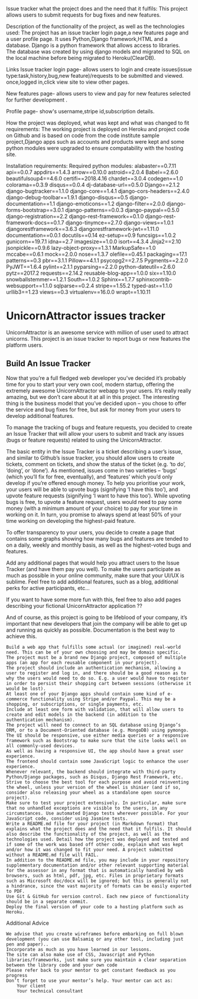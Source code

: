 ﻿Issue tracker
what the project does and the need that it fulfils:
This project allows users to submit requests for bug fixes and new features.

Description of the functionality of the project, as well as the technologies used: 
The project has an issue tracker login page,a new features page and a user profile page.
It uses Python,Django framework,HTML and a database.
Django is a python framework that allows access to libraries.  
The database was created by using django models and migrated to SQL on the local machine before being migrated to Heroku(ClearDB). 

Links 
Issue tracker login page-
allows users to login and create issues(issue type:task,history,bug,new feature)/requests to be submitted and viewed.
once,logged in,click view site to view other pages.

New features page-
allows users to view and pay for new features selected for further development .

Profile page-
show's username,stripe id,subscription details.

How the project was deployed, what was kept and what was changed to fit requirements:
The working project is deployed on Heroku and project code on Github and is based on code from the code institute sample project,Django apps such as accounts and products were kept and some python modules were upgraded to ensure compatability with the hosting site.



Installation requirements:
Required python modules:
alabaster==0.7.11
api==0.0.7
appdirs==1.4.3
arrow==0.10.0
astroid==2.0.4
Babel==2.6.0
beautifulsoup4==4.6.0
certifi==2018.4.16
chardet==3.0.4
codegen==1.0
colorama==0.3.9
disqus==0.0.4
dj-database-url==0.5.0
Django==2.1.2
django-bugtracker==1.1.0
django-core==1.4.1
django-cors-headers==2.4.0
django-debug-toolbar==1.9.1
django-disqus==0.5
django-documentation==1.1
django-emoticons==1.2
django-filter==2.0.0
django-forms-bootstrap==3.0.1
django-patterns==0.0.3
django-paypal==0.5.0
django-registration==2.2
django-rest-framework==0.1.0
django-rest-framework-docs==0.1.7
django-tinymce==2.7.0
django-views==1.0.1
djangorestframework==3.6.3
djangorestframework-jwt==1.11.0
documentation==0.0.1
docutils==0.14
ez-setup==0.9
funcsigs==1.0.2
gunicorn==19.7.1
idna==2.7
imagesize==1.0.0
isort==4.3.4
Jinja2==2.10
jsonpickle==0.9.6
lazy-object-proxy==1.3.1
MarkupSafe==1.0
mccabe==0.6.1
mock==2.0.0
nose==1.3.7
olefile==0.45.1
packaging==17.1
patterns==0.3
pbr==3.1.1
Pillow==4.1.1
psycopg2==2.7.5
Pygments==2.2.0
PyJWT==1.6.4
pylint==2.1.1
pyparsing==2.2.0
python-dateutil==2.6.0
pytz==2017.2
requests==2.14.2
reusable-blog-app==1.0.0
six==1.10.0
snowballstemmer==1.2.1
South==1.0.2
Sphinx==1.7.7
sphinxcontrib-websupport==1.1.0
sqlparse==0.2.4
stripe==1.55.2
typed-ast==1.1.0
urllib3==1.23
views==0.3
virtualenv==16.0.0
wrapt==1.10.11

# UnicornAttractor issues tracker

UnicornAttractor is an awesome service with million of user used to attract unicorns.
This project is an issue tracker to report bugs or new features the platform users. 

## Build An Issue Tracker

Now that you’re a full fledged web developer you’ve decided it’s probably time for you 
to start your very own cool, modern startup, offering the extremely awesome UnicornAttractor
webapp to your users. It’s really really amazing, but we don’t care about it at all in this
project. The interesting thing is the business model that you’ve decided upon – 
you chose to offer the service and bug fixes for free, but ask for money from your users to
develop additional features.

To manage the tracking of bugs and feature requests, you decided to create an Issue Tracker that will allow your users to submit and track any issues (bugs or feature requests) related to using the UnicornAttractor.

The basic entity in the Issue Tracker is a ticket describing a user’s issue, and similar to Github’s issue tracker, you should allow users to create tickets, comment on tickets, and show the status of the ticket (e.g. ‘to do’, ‘doing’, or ‘done’). As mentioned, issues come in two varieties – ‘bugs’ (which you’ll fix for free, eventually), and ‘features’ which you’d only develop if you’re offered enough money. To help you prioritise your work, your users will be able to upvote bugs (signifying ‘I have this too’), and upvote feature requests (signifying ‘I want to have this too’). While upvoting bugs is free, to upvote a feature request, users would need to pay some money (with a minimum amount of your choice) to pay for your time in working on it. In turn, you promise to always spend at least 50% of your time working on developing the highest-paid feature.

To offer transparency to your users, you decide to create a page that contains some graphs showing how many bugs and features are tended to on a daily, weekly and monthly basis, as well as the highest-voted bugs and features.

Add any additional pages that would help you attract users to the Issue Tracker (and have them pay you well). To make the users participate as much as possible in your online community, make sure that your UI/UX is sublime. Feel free to add additional features, such as a blog, additional perks for active participants, etc…

If you want to have some more fun with this, feel free to also add pages describing your fictional UnicornAttractor application ??

And of course, as this project is going to be lifeblood of your company, it’s important that new developers that join the company will be able to get up and running as quickly as possible. Documentation is the best way to achieve this.


    Build a web app that fulfills some actual (or imagined) real-world need. This can be of your own choosing and may be domain specific.
    The project must be a brand new Django project, composed of multiple apps (an app for each reusable component in your project).
    The project should include an authentication mechanism, allowing a user to register and log in, and there should be a good reason as to why the users would need to do so. E.g. a user would have to register in order to persist their shopping cart between sessions (otherwise it would be lost).
    At least one of your Django apps should contain some kind of e-commerce functionality using Stripe and/or Paypal. This may be a shopping, or subscriptions, or single payments, etc.
    Include at least one form with validation, that will allow users to create and edit models in the backend (in addition to the authentication mechanism).
    The project will need to connect to an SQL database using Django’s ORM, or to a Document-Oriented database (e.g. MongoDB) using pymongo.
    The UI should be responsive, use either media queries or a responsive framework such as Bootstrap to make sure that the site looks well on all commonly-used devices.
    As well as having a responsive UI, the app should have a great user experience.
    The frontend should contain some JavaScript logic to enhance the user experience.
    Whenever relevant, the backend should integrate with third-party Python/Django packages, such as Disqus, Django Rest Framework, etc. Strive to choose the best tool for each purpose and avoid reinventing the wheel, unless your version of the wheel is shinier (and if so, consider also releasing your wheel as a standalone open source project).
    Make sure to test your project extensively. In particular, make sure that no unhandled exceptions are visible to the users, in any circumstances. Use automated Django tests wherever possible. For your JavaScript code, consider using Jasmine tests.
    Write a README.md file for your project (in Markdown format) that explains what the project does and the need that it fulfils. It should also describe the functionality of the project, as well as the technologies used. Detail how the project was deployed and tested and if some of the work was based off other code, explain what was kept and/or how it was changed to fit your need. A project submitted without a README.md file will FAIL.
    In addition to the README.md file, you may include in your repository supplementary documentation and/or other relevant supporting material for the assessor in any format that is automatically handled by web browsers, such as html, pdf, jpg, etc. Files in proprietary formats such as Microsoft doc/docx will be ignored; but this is generally not a hindrance, since the vast majority of formats can be easily exported to PDF.
    Use Git & GitHub for version control. Each new piece of functionality should be in a separate commit.
    Deploy the final version of your code to a hosting platform such as Heroku.

Additional Advice

    We advise that you create wireframes before embarking on full blown development (you can use Balsamiq or any other tool, including just pen and paper)..
    Incorporate as much as you have learned in our lessons.
    The site can also make use of CSS, Javascript and Python libraries/frameworks, just make sure you maintain a clear separation between the library code and your own code
    Please refer back to your mentor to get constant feedback as you progress
    Don’t forget to use your mentor’s help. Your mentor can act as:
        Your client
        Your technical consultant
